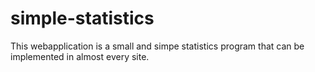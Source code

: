 # simple-statistics
This webapplication is a small and simpe statistics program that can be implemented in almost every site. 
